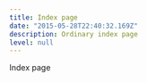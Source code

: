 ```yaml
---
title: Index page
date: "2015-05-28T22:40:32.169Z"
description: Ordinary index page
level: null
---
```


Index page
